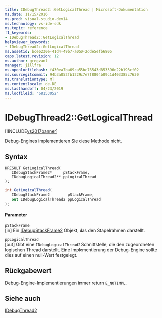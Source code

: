 ```yaml
---
title: IDebugThread2::GetLogicalThread | Microsoft-Dokumentation
ms.date: 11/15/2016
ms.prod: visual-studio-dev14
ms.technology: vs-ide-sdk
ms.topic: reference
f1_keywords:
- IDebugThread2::GetLogicalThread
helpviewer_keywords:
- IDebugThread2::GetLogicalThread
ms.assetid: bce6230e-41d4-49b7-a050-2dde5efb6805
caps.latest.revision: 12
ms.author: gregvanl
manager: jillfra
ms.openlocfilehash: f430ea7ba69ca55bc76543d853396e22b193cf02
ms.sourcegitcommit: 94b3a052fb1229c7e7f8804b09c1d403385c7630
ms.translationtype: MT
ms.contentlocale: de-DE
ms.lasthandoff: 04/23/2019
ms.locfileid: "68153052"
---
```

# <a name="idebugthread2getlogicalthread"></a>IDebugThread2::GetLogicalThread
[!INCLUDE[vs2017banner](../../../includes/vs2017banner.md)]

Debug-Engines implementieren Sie diese Methode nicht.  
  
## <a name="syntax"></a>Syntax  
  
```cpp#  
HRESULT GetLogicalThread(   
   IDebugStackFrame2*     pStackFrame,  
   IDebugLogicalThread2** ppLogicalThread  
);  
```  
  
```csharp  
int GetLogicalThread(   
   IDebugStackFrame2        pStackFrame,  
   out IDebugLogicalThread2 ppLogicalThread  
);  
```  
  
#### <a name="parameters"></a>Parameter  
 `pStackFrame`  
 [in] Ein [IDebugStackFrame2](../../../extensibility/debugger/reference/idebugstackframe2.md) Objekt, das den Stapelrahmen darstellt.  
  
 `ppLogicalThread`  
 [out] Gibt eine `IDebugLogicalThread2` Schnittstelle, die den zugeordneten logischen Thread darstellt. Eine Implementierung der Debug-Engine sollte dies auf einen null-Wert festgelegt.  
  
## <a name="return-value"></a>Rückgabewert  
 Debug-Engine-Implementierungen immer return `E_NOTIMPL`.  
  
## <a name="see-also"></a>Siehe auch  
 [IDebugThread2](../../../extensibility/debugger/reference/idebugthread2.md)
